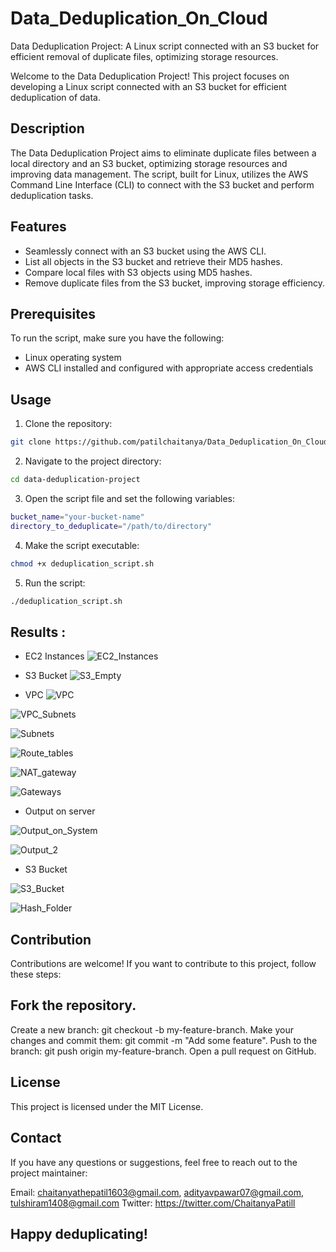# Data_Deduplication_On_Cloud
Data Deduplication Project: A Linux script connected with an S3 bucket for efficient removal of duplicate files, optimizing storage resources.

Welcome to the Data Deduplication Project! This project focuses on developing a Linux script connected with an S3 bucket for efficient deduplication of data.

## Description

The Data Deduplication Project aims to eliminate duplicate files between a local directory and an S3 bucket, optimizing storage resources and improving data management. The script, built for Linux, utilizes the AWS Command Line Interface (CLI) to connect with the S3 bucket and perform deduplication tasks.

## Features

- Seamlessly connect with an S3 bucket using the AWS CLI.
- List all objects in the S3 bucket and retrieve their MD5 hashes.
- Compare local files with S3 objects using MD5 hashes.
- Remove duplicate files from the S3 bucket, improving storage efficiency.

## Prerequisites

To run the script, make sure you have the following:

- Linux operating system
- AWS CLI installed and configured with appropriate access credentials

## Usage

1. Clone the repository:

```bash
git clone https://github.com/patilchaitanya/Data_Deduplication_On_Cloud.git
```

2. Navigate to the project directory:
```bash
cd data-deduplication-project
```

3. Open the script file and set the following variables:

```bash
bucket_name="your-bucket-name"
directory_to_deduplicate="/path/to/directory"
```

4. Make the script executable:
```bash
chmod +x deduplication_script.sh
```

5. Run the script:
```bash
./deduplication_script.sh
```

## Results :

- EC2 Instances
![EC2_Instances](https://github.com/patilchaitanya/Data_Deduplication_On_Cloud/assets/73357241/30e323eb-0623-4318-9ea1-e2dcd4bd4e1b)

- S3 Bucket 
![S3_Empty](https://github.com/patilchaitanya/Data_Deduplication_On_Cloud/assets/73357241/4a94ab5e-c3da-4a0d-b730-a7e6ec43357f)

- VPC 
![VPC](https://github.com/patilchaitanya/Data_Deduplication_On_Cloud/assets/73357241/990529a1-485f-4864-b822-274f2996f770)

![VPC_Subnets](https://github.com/patilchaitanya/Data_Deduplication_On_Cloud/assets/73357241/031efd74-1c93-4632-bc25-b753a2ad539d)

![Subnets](https://github.com/patilchaitanya/Data_Deduplication_On_Cloud/assets/73357241/020f5d68-0461-4c0f-bdc3-b532bd83803e)

![Route_tables](https://github.com/patilchaitanya/Data_Deduplication_On_Cloud/assets/73357241/7645c5f9-1795-4ebf-b806-8378e2505c77)

![NAT_gateway](https://github.com/patilchaitanya/Data_Deduplication_On_Cloud/assets/73357241/fb078235-0fb0-41e3-8901-a52fed864adb)

![Gateways](https://github.com/patilchaitanya/Data_Deduplication_On_Cloud/assets/73357241/3e0d2e5c-b0eb-4510-b240-3a0db879a151)

- Output on server

![Output_on_System](https://github.com/patilchaitanya/Data_Deduplication_On_Cloud/assets/73357241/3b7a75fe-c499-4cd1-b981-38e7c72c7c2d)

![Output_2](https://github.com/patilchaitanya/Data_Deduplication_On_Cloud/assets/73357241/8270aaf0-a8db-48ab-8d1d-4835a16223fe)

- S3 Bucket

![S3_Bucket](https://github.com/patilchaitanya/Data_Deduplication_On_Cloud/assets/73357241/f6d1d241-25b9-40dd-97cc-056c5855750c)

![Hash_Folder](https://github.com/patilchaitanya/Data_Deduplication_On_Cloud/assets/73357241/952149d3-5e22-4309-99aa-95dd82e537f0)



## Contribution
Contributions are welcome! If you want to contribute to this project, follow these steps:

## Fork the repository.
Create a new branch: git checkout -b my-feature-branch.
Make your changes and commit them: git commit -m "Add some feature".
Push to the branch: git push origin my-feature-branch.
Open a pull request on GitHub.

## License
This project is licensed under the MIT License.

## Contact
If you have any questions or suggestions, feel free to reach out to the project maintainer:

Email: chaitanyathepatil1603@gmail.com, adityavpawar07@gmail.com, tulshiram1408@gmail.com
Twitter: https://twitter.com/ChaitanyaPatill

## Happy deduplicating!

